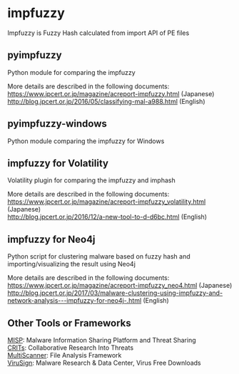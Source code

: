# impfuzzy
  Impfuzzy is Fuzzy Hash calculated from import API of PE files

## pyimpfuzzy
  Python module for comparing the impfuzzy

  More details are described in the following documents:   
  https://www.jpcert.or.jp/magazine/acreport-impfuzzy.html (Japanese)   
  http://blog.jpcert.or.jp/2016/05/classifying-mal-a988.html (English)

## pyimpfuzzy-windows
  Python module comparing the impfuzzy for Windows  

## impfuzzy for Volatility
  Volatility plugin for comparing the impfuzzy and imphash

  More details are described in the following documents:   
  https://www.jpcert.or.jp/magazine/acreport-impfuzzy_volatility.html (Japanese)   
  http://blog.jpcert.or.jp/2016/12/a-new-tool-to-d-d6bc.html (English)

## impfuzzy for Neo4j
  Python script for clustering malware based on fuzzy hash and importing/visualizing the result using Neo4j

  More details are described in the following documents:   
  https://www.jpcert.or.jp/magazine/acreport-impfuzzy_neo4.html (Japanese)   
  http://blog.jpcert.or.jp/2017/03/malware-clustering-using-impfuzzy-and-network-analysis---impfuzzy-for-neo4j-.html (English)

## Other Tools or Frameworks
  [MISP](http://www.misp-project.org): Malware Information Sharing Platform and Threat Sharing  
  [CRITs](https://crits.github.io): Collaborative Research Into Threats  
  [MultiScanner](http://multiscanner.readthedocs.io/en/latest/): File Analysis Framework  
  [ViruSign](https://www.virusign.com): Malware Research & Data Center, Virus Free Downloads
